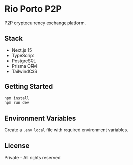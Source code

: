 # Rio Porto P2P

P2P cryptocurrency exchange platform.

## Stack

- Next.js 15
- TypeScript
- PostgreSQL
- Prisma ORM
- TailwindCSS

## Getting Started

```bash
npm install
npm run dev
```

## Environment Variables

Create a `.env.local` file with required environment variables.

## License

Private - All rights reserved